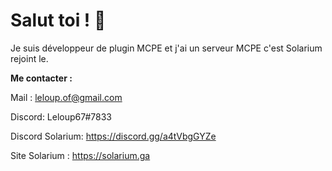 # Salut toi ! 👋

Je suis développeur de plugin MCPE et j'ai un serveur MCPE c'est Solarium rejoint le.

**Me contacter :**

Mail : leloup.of@gmail.com

Discord: Leloup67#7833

Discord Solarium: https://discord.gg/a4tVbgGYZe

Site Solarium : https://solarium.ga
